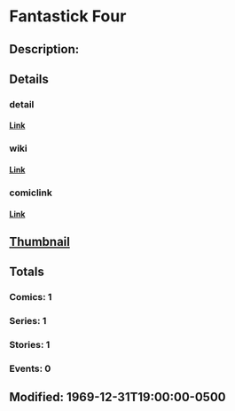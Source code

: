 # Fantastick Four
## Description: 
## Details
### detail
#### [Link](http://marvel.com/characters/69/fantastic_four?utm_campaign=apiRef&utm_source=225578a89fc76f3d20fbffda5d17a88d)
### wiki
#### [Link](http://marvel.com/universe/Fantastick_Four_%28Earth-311%29?utm_campaign=apiRef&utm_source=225578a89fc76f3d20fbffda5d17a88d)
### comiclink
#### [Link](http://marvel.com/comics/characters/1011111/fantastick_four?utm_campaign=apiRef&utm_source=225578a89fc76f3d20fbffda5d17a88d)
## [Thumbnail](http://i.annihil.us/u/prod/marvel/i/mg/4/80/4c0030a052a1c.jpg)
## Totals
### Comics: 1
### Series: 1
### Stories: 1
### Events: 0
## Modified: 1969-12-31T19:00:00-0500